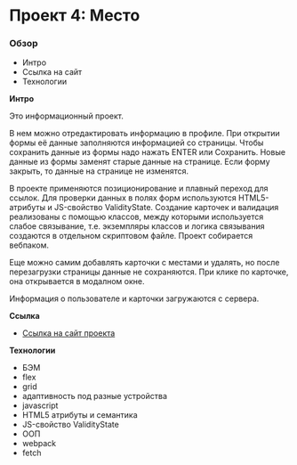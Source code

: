 # Проект 4: Место

### Обзор
* Интро
* Ссылка на сайт
* Технологии

**Интро**

Это информационный проект.

В нем можно отредактировать информацию в профиле. При открытии формы её данные заполняются информацией со страницы. Чтобы сохранить данные из формы надо нажать ENTER или Сохранить. Новые данные из формы заменят старые данные на странице. Если форму закрыть, то данные на странице не изменятся.

В проекте применяются позиционирование и плавный переход для ссылок. Для проверки данных в полях форм используются HTML5-атрибуты и JS-свойство ValidityState. Создание карточек и валидация реализованы с помощью классов, между которыми используется слабое связывание, т.е. экземпляры классов и логика связывания создаются в отдельном скриптовом файле. Проект собирается вебпаком.

Еще можно самим добавлять карточки с местами и удалять, но после перезагрузки страницы данные не сохраняются. При клике по карточке, она открывается в модалном окне.

Информация о пользователе и карточки загружаются с сервера.

**Ссылка**

* [Ссылка на сайт проекта](https://sunlight-nadezhda.github.io/mesto/index.html)

**Технологии**

* БЭМ
* flex
* grid
* адаптивность под разные устройства
* javascript
* HTML5 атрибуты и семантика
* JS-свойство ValidityState
* ООП
* webpack
* fetch
